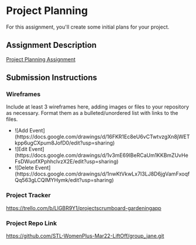 # Project Planning
For this assignment, you'll create some initial plans for your project.

## Assignment Description
[Project Planning Assignment](https://education.launchcode.org/liftoff/modules/assignments/project-planning)

## Submission Instructions

### Wireframes

Include at least 3 wireframes here, adding images or files to your repository as necessary. Format them as a bulleted/unordered list with links to the files.

<ul>
<li>![Add Event](https://docs.google.com/drawings/d/16FKR1Ec8eU6vCTwtvzgXn8jWETkpp6ugCXpum8JofD0/edit?usp=sharing)</li>
<li>![Edit Event](https://docs.google.com/drawings/d/1v3mE69IBeRCaUm1KKBmZUvHeFsDWuofXPphhclvzX2E/edit?usp=sharing)</li>
<li>![Delete Event](https://docs.google.com/drawings/d/1nwKtVkwLx7I3LJ8D6jgVamFxoqfQq563gLCQlMYHymk/edit?usp=sharing)</li>
</ul>

### Project Tracker

https://trello.com/b/LlGBR9Y1/projectscrumboard-gardeningapp

### Project Repo Link

https://github.com/STL-WomenPlus-Mar22-LiftOff/group_jane.git
